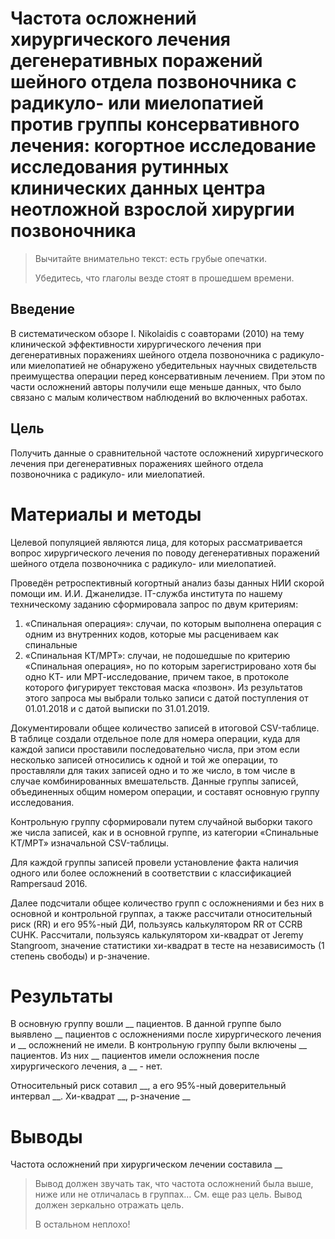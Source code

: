 # Частота осложнений хирургического лечения дегенеративных поражений шейного отдела позвоночника с радикуло- или миелопатией против группы консервативного лечения: когортное исследование исследования рутинных клинических данных центра неотложной взрослой хирургии позвоночника

> Вычитайте внимательно текст: есть грубые опечатки.
>
> Убедитесь, что глаголы везде стоят в прошедшем времени.

## Введение

В систематическом обзоре I. Nikolaidis с соавторами (2010) на тему клинической эффективности хирургического лечения при дегенеративных поражениях шейного отдела позвоночника с радикуло- или миелопатией не обнаружено убедительных научных свидетельств преимущества операции перед консервативным лечением. При этом по части осложнений авторы получили еще меньше данных, что было связано с малым количеством наблюдений во включенных работах.

## Цель

Получить данные о сравнительной частоте осложнений хирургического лечения при дегенеративных поражениях шейного отдела позвоночника с радикуло- или миелопатией.

# Материалы и методы

Целевой популяцией являются лица, для которых рассматривается вопрос хирургического лечения по поводу дегенеративных поражений шейного отдела позвоночника с радикуло- или миелопатией.

Проведён ретроспективный когортный анализ базы данных НИИ скорой помощи им. И.И. Джанелидзе. IT-служба института по нашему техническому заданию сформировала запрос по двум критериям: 
1. «Спинальная операция»: случаи, по которым выполнена операция с одним из внутренних кодов, которые мы расцениваем как спинальные
2. «Спинальная КТ/МРТ»: случаи, не подошедшые по критерию «Спинальная операция», но по которым зарегистрировано хотя бы одно КТ- или МРТ-исследование, причем такое, в протоколе которого фигурирует текстовая маска «позвон». Из результатов этого запроса мы выбрали только записи с датой поступления от 01.01.2018 и с датой выписки по 31.01.2019. 

Документировали общее количество записей в итоговой CSV-таблице. В таблице создали отдельное поле для номера операции, куда для каждой записи проставили последовательно числа, при этом если несколько записей относились к одной и той же операции, то проставляли для таких записей одно и то же число, в том числе в случае комбинированных вмешательств. Данные группы записей, объединенных общим номером операции, и составят основную группу исследования.

Контрольную группу сформировали путем случайной выборки такого же числа записей, как и в основной группе, из категории «Спинальные КТ/МРТ» изначальной CSV-таблицы. 

Для каждой группы записей провели установление факта наличия одного или более осложнений в соответствии с классификацией Rampersaud 2016.

Далее подсчитали общее количество групп с осложнениями и без них в основной и контрольной группах, а также рассчитали относительный риск (RR) и его 95%-ный ДИ, пользуясь калькулятором RR от CCRB CUHK. Рассчитали, пользуясь калькулятором хи-квадрат от Jeremy Stangroom, значение статистики хи-квадрат в тесте на независимость (1 степень свободы) и p-значение.

# Результаты

В основную группу вошли __ пациентов. В данной группе было выявлено __ пациентов с осложнениями после хирургического лечения и __ осложнений не имели. В контрольную группу были включены __ пациентов. Из них __ пациентов имели осложнения после хирургического лечения, а __ - нет.

Относительный риск сотавил __, а его 95%-ный доверительный интервал __. Хи-квадрат __, р-значение __

# Выводы

Частота осложнений при хирургическом лечении составила __

> Вывод должен звучать так, что частота осложнений была выше, ниже или не отличалась в группах… См. еще раз цель. Вывод должен зеркально отражать цель.
>
> В остальном неплохо!
